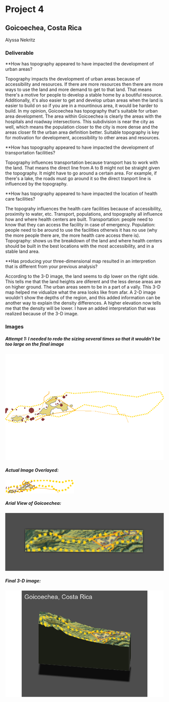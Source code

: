 # Project 4
## Goicoechea, Costa Rica

Alyssa Nekritz


### Deliverable

**How has topography appeared to have impacted the development of urban areas?

Topography impacts the development of urban areas because of accessibility and resources. If there are more resources then there are more ways to use the land and more demand to get to that land. That means there's a motive for people to develop a stable home by a boutiful resource. Additionally, it's also easier to get and develop urban areas when the land is easier to build on so if you are in a mountinous area, it would be harder to build. In my opinion, Goicoechea has topography that's suitable for urban area development. The area within Goicoechea is clearly the areas with the hospitals and roadway intersections. This subdivision is near the city as well, which means the population closer to the city is more dense and the areas closer fit the urban area definition better. Suitable topography is key for motivation for development, accessibility to other areas and resources.

**How has topography appeared to have impacted the development of transportation facilities?

Topography influences transportation because transport has to work with the land. That means the direct line from A to B might not be straight given the topography. It might have to go around a certain area. For example, if there's a lake, the roads must go around it so the direct tranport line is influenced by the topography.

**How has topography appeared to have impacted the location of health care facilities?

The topograhy influences the health care facilities because of accessibility, proximity to water, etc.
Transport, populations, and topography all influence how and where health centers are built. Transportation: people need to know that they can access the facility in case of emergency. Population: people need to be around to use the facilities otherwis it has no use (why the more people there are, the more health care access there is). Topography: shows us the breakdown of the land and where health centers should be built in the best locations with the most accessibility, and in a stable land area.

**Has producing your three-dimensional map resulted in an interpretion that is different from your previous analysis?

According to the 3-D image, the land seems to dip lower on the right side. This tells me that the land heights are diferent and the less dense areas are on higher ground. The urban areas seem to be in a part of a vally. This 3-D map helped me vidualize what the area looks like from afar. A 2-D image wouldn't show the depths of the region, and this added information can be another way to explain the density differences. A higher elevation now tells me that the density will be lower. I have an added interpretation that was realized because of the 3-D image.


### Images
##### Attempt 1: I needed to redo the sizing several times so that it wouldn't be too large on the final image
![attempt 1](combined_actual.png)

##### Actual Image Overlayed:
![Overlayed Image](combined.png)

##### Arial View of Goicoechea:
![Arial View](arial_view.png)

##### Final 3-D image:
![Final Image](final_image.png)
